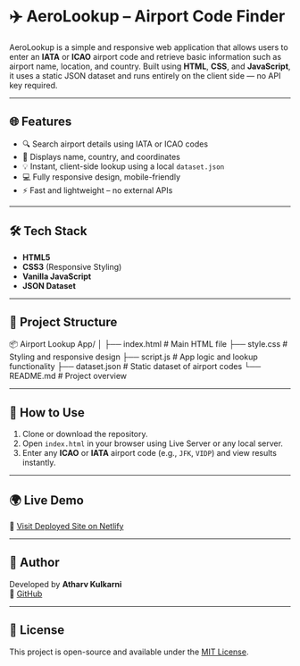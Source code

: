# ✈️ AeroLookup – Airport Code Finder

AeroLookup is a simple and responsive web application that allows users to enter an **IATA** or **ICAO** airport code and retrieve basic information such as airport name, location, and country. Built using **HTML**, **CSS**, and **JavaScript**, it uses a static JSON dataset and runs entirely on the client side — no API key required.

---

## 🌐 Features

- 🔍 Search airport details using IATA or ICAO codes
- 📍 Displays name, country, and coordinates
- 💡 Instant, client-side lookup using a local `dataset.json`
- 💻 Fully responsive design, mobile-friendly
- ⚡ Fast and lightweight – no external APIs

---

## 🛠️ Tech Stack

- **HTML5**
- **CSS3** (Responsive Styling)
- **Vanilla JavaScript**
- **JSON Dataset**

---

## 📁 Project Structure

📦 Airport Lookup App/
│
├── index.html # Main HTML file
├── style.css # Styling and responsive design
├── script.js # App logic and lookup functionality
├── dataset.json # Static dataset of airport codes
└── README.md # Project overview

---

## 🚀 How to Use

1. Clone or download the repository.
2. Open `index.html` in your browser using Live Server or any local server.
3. Enter any **ICAO** or **IATA** airport code (e.g., `JFK`, `VIDP`) and view results instantly.

---

## 🌍 Live Demo

🔗 [Visit Deployed Site on Netlify](https://atharv-airpot-finder.netlify.app/)  


---

## 👤 Author

Developed by **Atharv Kulkarni**  
🔗 [GitHub](https://github.com/atharvkulkarni)

---

## 📜 License

This project is open-source and available under the [MIT License](LICENSE).
